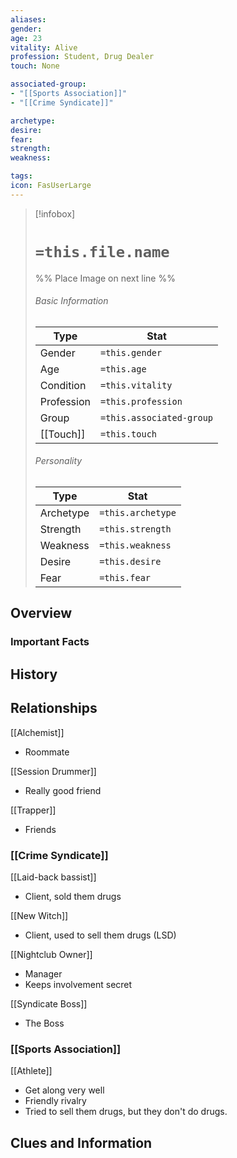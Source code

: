 ```yaml
---
aliases: 
gender: 
age: 23
vitality: Alive
profession: Student, Drug Dealer
touch: None

associated-group: 
- "[[Sports Association]]"
- "[[Crime Syndicate]]"

archetype:
desire:
fear:
strength:
weakness:

tags:
icon: FasUserLarge
---
```


> [!infobox]
> # `=this.file.name`
> %% Place Image on next line %%
> ###### Basic Information
> Type |  Stat |
> ---|---|
> Gender | `=this.gender` |
> Age | `=this.age` |
> Condition | `=this.vitality` |
> Profession | `=this.profession` |
> Group | `=this.associated-group` |
> [[Touch]] | `=this.touch` |
> ###### Personality
> Type |  Stat |
> ---|---|
> Archetype | `=this.archetype` |
> Strength | `=this.strength` |
> Weakness | `=this.weakness` |
> Desire | `=this.desire` |
> Fear | `=this.fear` |
## Overview


### Important Facts


## History

## Relationships
[[Alchemist]]
- Roommate

[[Session Drummer]]
- Really good friend

[[Trapper]]
- Friends

### [[Crime Syndicate]]
[[Laid-back bassist]]
- Client, sold them drugs 

[[New Witch]]
- Client, used to sell them drugs (LSD)

[[Nightclub Owner]]
- Manager
- Keeps involvement secret

[[Syndicate Boss]]
- The Boss

### [[Sports Association]]
[[Athlete]]
- Get along very well
- Friendly rivalry
- Tried to sell them drugs, but they don't do drugs.

## Clues and Information
